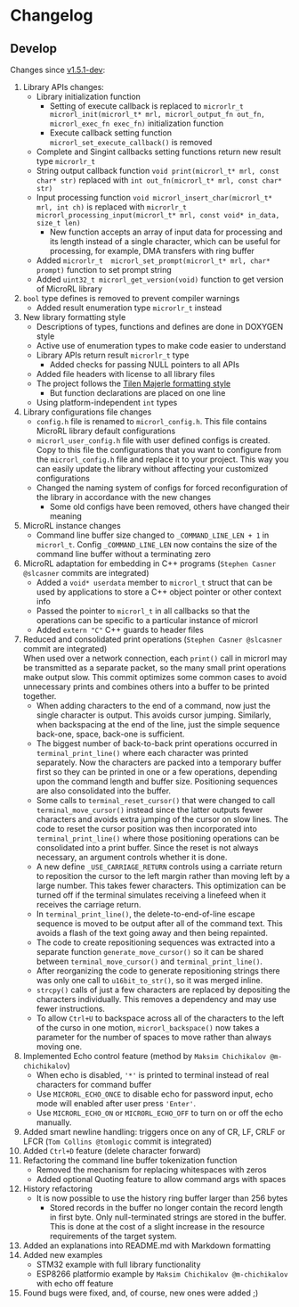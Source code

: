 # Changelog


## Develop

Changes since [v1.5.1-dev](https://github.com/Helius/microrl/commit/d044bf4300be57b1d6b298a794d5af7c51cf4de8):

1.  Library APIs changes:
    - Library initialization function
      - Setting of execute callback is replaced to `microrlr_t microrl_init(microrl_t* mrl, microrl_output_fn out_fn, microrl_exec_fn exec_fn)` initialization function
      - Execute callback setting function `microrl_set_execute_callback()` is removed
    - Complete and Singint callbacks setting functions return new result type `microrlr_t`
    - String output callback function `void print(microrl_t* mrl, const char* str)` replaced with `int out_fn(microrl_t* mrl, const char* str)`
    - Input processing function `void microrl_insert_char(microrl_t* mrl, int ch)` is replaced with `microrlr_t microrl_processing_input(microrl_t* mrl, const void* in_data, size_t len)`
      - New function accepts an array of input data for processing and its length instead of a single character, which can be useful for processing, for example, DMA transfers with ring buffer
    - Added `microrlr_t  microrl_set_prompt(microrl_t* mrl, char* prompt)` function to set prompt string
    - Added `uint32_t microrl_get_version(void)` function to get version of MicroRL library
2.  `bool` type defines is removed to prevent compiler warnings
    - Added result enumeration type `microrlr_t` instead
3.  New library formatting style
    - Descriptions of types, functions and defines are done in DOXYGEN style
    - Active use of enumeration types to make code easier to understand
    - Library APIs return result `microrlr_t` type
      - Added checks for passing NULL pointers to all APIs
    - Added file headers with license to all library files
    - The project follows the [Tilen Majerle formatting style](https://github.com/MaJerle/c-code-style)
      - But function declarations are placed on one line
    - Using platform-independent `int` types
4.  Library configurations file changes
    - `config.h` file is renamed to `microrl_config.h`. This file contains MicroRL library default configurations
    - `microrl_user_config.h` file with user defined configs is created. Copy to this file the configurations that you want to configure from the `microrl_config.h` file and replace it to your project. This way you can easily update the library without affecting your customized configurations
    - Changed the naming system of configs for forced reconfiguration of the library in accordance with the new changes
      - Some old configs have been removed, others have changed their meaning
5.  MicroRL instance changes
    - Command line buffer size changed to `_COMMAND_LINE_LEN + 1` in `microrl_t`. Config `_COMMAND_LINE_LEN` now contains the size of the command line buffer without a terminating zero
6.  MicroRL adaptation for embedding in C++ programs (`Stephen Casner @slcasner` commits are integrated)
    - Added a `void* userdata` member to `microrl_t` struct that can be used by applications to store a C++ object pointer or other context info
    - Passed the pointer to `microrl_t` in all callbacks so that the operations can be specific to a particular instance of microrl
    - Added `extern "C"` C++ guards to header files
7.  Reduced and consolidated print operations (`Stephen Casner @slcasner` commit are integrated)<br>
    When used over a network connection, each `print()` call in microrl may be transmitted as a separate packet, so the many small print operations make output slow. This commit optimizes some common cases to avoid unnecessary prints and combines others into a buffer to be printed together.
    - When adding characters to the end of a command, now just the single character is output. This avoids cursor jumping. Similarly, when backspacing at the end of the line, just the simple sequence back-one, space, back-one is sufficient.
    - The biggest number of back-to-back print operations occurred in `terminal_print_line()` where each character was printed separately. Now the characters are packed into a temporary buffer first so they can be printed in one or a few operations, depending upon the command length and buffer size. Positioning sequences are also consolidated into the buffer.
    - Some calls to `terminal_reset_cursor()` that were changed to call `terminal_move_cursor()` instead since the latter outputs fewer characters and avoids extra jumping of the cursor on slow lines. The code to reset the cursor position was then incorporated into `terminal_print_line()` where those positioning operations can be consolidated into a print buffer. Since the reset is not always necessary, an argument controls whether it is done.
    - A new define `_USE_CARRIAGE_RETURN` controls using a carriate return to reposition the cursor to the left margin rather than moving left by a large number. This takes fewer characters. This optimization can be turned off if the terminal simulates receiving a linefeed when it receives the carriage return.
    - In `terminal_print_line()`, the delete-to-end-of-line escape sequence is moved to be output after all of the command text. This avoids a flash of the text going away and then being repainted.
    - The code to create repositioning sequences was extracted into a separate function `generate_move_cursor()` so it can be shared between `terminal_move_cursor()` and `terminal_print_line()`.
    - After reorganizing the code to generate repositioning strings there was only one call to `u16bit_to_str()`, so it was merged inline.
    - `strcpy()` calls of just a few characters are replaced by depositing the characters individually.  This removes a dependency and may use fewer instructions.
    - To allow `Ctrl+U` to backspace across all of the characters to the left of the curso in one motion, `microrl_backspace()` now takes a parameter for the number of spaces to move rather than always moving one.
8.  Implemented Echo control feature (method by `Maksim Chichikalov @m-chichikalov`)
    - When echo is disabled, `'*'` is printed to terminal instead of real characters for command buffer
    - Use `MICRORL_ECHO_ONCE` to disable echo for password input, echo mode will enabled after user press `'Enter'`.
    - Use `MICRORL_ECHO_ON` or `MICRORL_ECHO_OFF` to turn on or off the echo manually.
9.  Added smart newline handling: triggers once on any of CR, LF, CRLF or LFCR (`Tom Collins @tomlogic` commit is integrated)
10. Added `Ctrl+D` feature (delete character forward)
11. Refactoring the command line buffer tokenization function
    - Removed the mechanism for replacing whitespaces with zeros
    - Added optional Quoting feature to allow command args with spaces
12. History refactoring
    - It is now possible to use the history ring buffer larger than 256 bytes
      - Stored records in the buffer no longer contain the record length in first byte. Only null-terminated strings are stored in the buffer. This is done at the cost of a slight increase in the resource requirements of the target system.
13. Added an explanations into README.md with Markdown formatting
14. Added new examples
    - STM32 example with full library functionality
    - ESP8266 platformio example by `Maksim Chichikalov @m-chichikalov` with echo off feature
15. Found bugs were fixed, and, of course, new ones were added ;)
